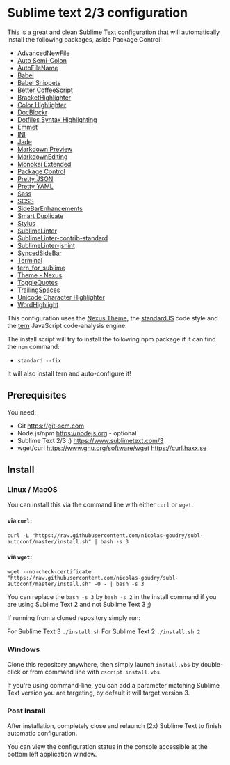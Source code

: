 # Sublime text 2/3 configuration

This is a great and clean Sublime Text configuration that will automatically install the following packages, aside Package Control:

* [AdvancedNewFile](https://packagecontrol.io/packages/AdvancedNewFile)
* [Auto Semi-Colon](https://packagecontrol.io/packages/Auto%20Semi-Colon)
* [AutoFileName](https://packagecontrol.io/packages/AutoFileName)
* [Babel](https://packagecontrol.io/packages/Babel)
* [Babel Snippets](https://packagecontrol.io/packages/Babel%20Snippets)
* [Better CoffeeScript](https://packagecontrol.io/packages/Better%20CoffeeScript)
* [BracketHighlighter](https://packagecontrol.io/packages/BracketHighlighter)
* [Color Highlighter](https://packagecontrol.io/packages/Color%20Highlighter)
* [DocBlockr](https://packagecontrol.io/packages/DocBlockr)
* [Dotfiles Syntax Highlighting](https://packagecontrol.io/packages/Dotfiles%20Syntax%20Highlighting)
* [Emmet](https://packagecontrol.io/packages/Emmet)
* [INI](https://packagecontrol.io/packages/INI)
* [Jade](https://packagecontrol.io/packages/Jade)
* [Markdown Preview](https://packagecontrol.io/packages/Markdown%20Preview)
* [MarkdownEditing](https://packagecontrol.io/packages/MarkdownEditing)
* [Monokai Extended](https://packagecontrol.io/packages/Monokai%20Extended)
* [Package Control](https://packagecontrol.io/packages/Package%20Control)
* [Pretty JSON](https://packagecontrol.io/packages/Pretty%20JSON)
* [Pretty YAML](https://packagecontrol.io/packages/Pretty%20YAML)
* [Sass](https://packagecontrol.io/packages/Sass)
* [SCSS](https://packagecontrol.io/packages/SCSS)
* [SideBarEnhancements](https://packagecontrol.io/packages/SideBarEnhancements)
* [Smart Duplicate](https://packagecontrol.io/packages/Smart%20Duplicate)
* [Stylus](https://packagecontrol.io/packages/Stylus)
* [SublimeLinter](https://packagecontrol.io/packages/SublimeLinter)
* [SublimeLinter-contrib-standard](https://packagecontrol.io/packages/SublimeLinter-contrib-standard)
* [SublimeLinter-jshint](https://packagecontrol.io/packages/SublimeLinter-jshint)
* [SyncedSideBar](https://packagecontrol.io/packages/SyncedSideBar)
* [Terminal](https://packagecontrol.io/packages/Terminal)
* [tern_for_sublime](https://packagecontrol.io/packages/tern_for_sublime)
* [Theme - Nexus](https://packagecontrol.io/packages/Theme%20-%20Nexus)
* [ToggleQuotes](https://packagecontrol.io/packages/ToggleQuotes)
* [TrailingSpaces](https://packagecontrol.io/packages/TrailingSpaces)
* [Unicode Character Highlighter](https://packagecontrol.io/packages/Unicode%20Character%20Highlighter)
* [WordHighlight](https://packagecontrol.io/packages/WordHighlight)

This configuration uses the [Nexus Theme](https://github.com/EleazarCrusader/nexus-theme), the [standardJS](http://standardjs.com/index.html) code style and the [tern](http://ternjs.net/) JavaScript code-analysis engine.

The install script will try to install the following npm package if it can find the `npm` command:

* `standard --fix`

It will also install tern and auto-configure it!

## Prerequisites

You need:

* Git                   https://git-scm.com
* Node.js/npm           https://nodejs.org - optional
* Sublime Text 2/3 :)   https://www.sublimetext.com/3
* wget/curl             https://www.gnu.org/software/wget https://curl.haxx.se

## Install

### Linux / MacOS

You can install this via the command line with either `curl` or `wget`.

#### via `curl`:

`curl -L "https://raw.githubusercontent.com/nicolas-goudry/subl-autoconf/master/install.sh" | bash -s 3`

#### via `wget`:

`wget --no-check-certificate "https://raw.githubusercontent.com/nicolas-goudry/subl-autoconf/master/install.sh" -O - | bash -s 3`

You can replace the `bash -s 3` by `bash -s 2` in the install command if you are using Sublime Text 2 and not Sublime Text 3 ;)

If running from a cloned repository simply run:

For Sublime Text 3 `./install.sh`
For Sublime Text 2 `./install.sh 2`

### Windows

Clone this repository anywhere, then simply launch `install.vbs` by double-click or from command line with `cscript install.vbs`.

If you're using command-line, you can add a parameter matching Sublime Text version you are targeting, by default it will target version 3.

### Post Install

After installation, completely close and relaunch (2x) Sublime Text to finish automatic configuration.

You can view the configuration status in the console accessible at the bottom left application window.




